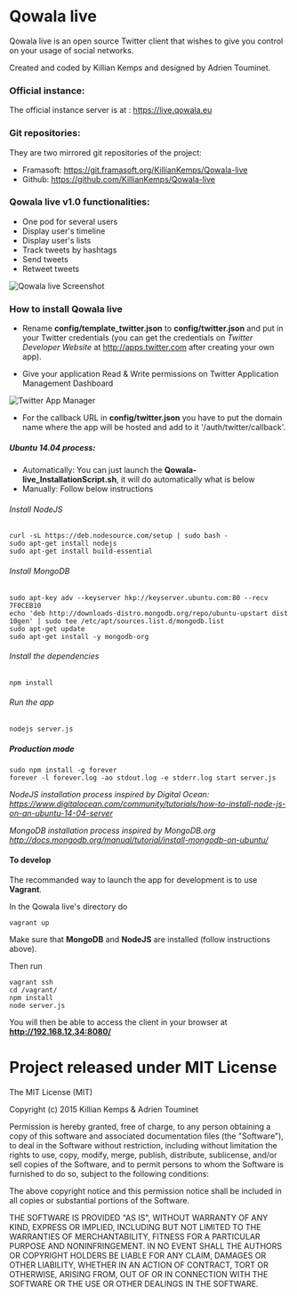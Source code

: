 Qowala live
===========

Qowala live is an open source Twitter client that wishes to give you control on your usage of social networks.

Created and coded by Killian Kemps and designed by Adrien Touminet.

### Official instance:

The official instance server is at : https://live.qowala.eu

### Git repositories:

They are two mirrored git repositories of the project:

- Framasoft: https://git.framasoft.org/KillianKemps/Qowala-live
- Github: https://github.com/KillianKemps/Qowala-live

### Qowala live v1.0 functionalities:

- One pod for several users
- Display user's timeline
- Display user's lists
- Track tweets by hashtags
- Send tweets
- Retweet tweets

![Qowala live Screenshot](http://www.killiankemps.fr/data/images/capture-d-ecran-2015-05-31-a-20.17.19.png)

### How to install Qowala live

- Rename **config/template_twitter.json** to **config/twitter.json** and put in your Twitter credentials (you can get the credentials on *Twitter Developer Website* at http://apps.twitter.com after creating your own app).

- Give your application Read & Write permissions on Twitter Application Management Dashboard

![Twitter App Manager](http://www.killiankemps.fr/data/images/qowala-live-twitter-settings.png)

- For the callback URL in **config/twitter.json** you have to put the domain name where the app will be hosted and add to it '/auth/twitter/callback'.

##### Ubuntu 14.04 process:
- Automatically: You can just launch the **Qowala-live_InstallationScript.sh**, it will do automatically what is below
- Manually: Follow below instructions

###### Install NodeJS
    curl -sL https://deb.nodesource.com/setup | sudo bash -
    sudo apt-get install nodejs
    sudo apt-get install build-essential
    
###### Install MongoDB
    sudo apt-key adv --keyserver hkp://keyserver.ubuntu.com:80 --recv 7F0CEB10
    echo 'deb http://downloads-distro.mongodb.org/repo/ubuntu-upstart dist 10gen' | sudo tee /etc/apt/sources.list.d/mongodb.list
    sudo apt-get update
    sudo apt-get install -y mongodb-org
    
###### Install the dependencies
    npm install
    
###### Run the app
    nodejs server.js

##### Production mode
    sudo npm install -g forever
    forever -l forever.log -ao stdout.log -e stderr.log start server.js
    
*NodeJS installation process inspired by Digital Ocean: https://www.digitalocean.com/community/tutorials/how-to-install-node-js-on-an-ubuntu-14-04-server*

*MongoDB installation process inspired by MongoDB.org http://docs.mongodb.org/manual/tutorial/install-mongodb-on-ubuntu/*

#### To develop
The recommanded way to launch the app for development is to use **Vagrant**.

In the Qowala live's directory do

    vagrant up
    
Make sure that **MongoDB** and **NodeJS** are installed (follow instructions above).

Then run
    
    vagrant ssh
    cd /vagrant/
    npm install
    node server.js
    
You will then be able to access the client in your browser at **http://192.168.12.34:8080/**

# Project released under MIT License

The MIT License (MIT)

Copyright (c) 2015 Killian Kemps & Adrien Touminet

Permission is hereby granted, free of charge, to any person obtaining a copy
of this software and associated documentation files (the "Software"), to deal
in the Software without restriction, including without limitation the rights
to use, copy, modify, merge, publish, distribute, sublicense, and/or sell
copies of the Software, and to permit persons to whom the Software is
furnished to do so, subject to the following conditions:

The above copyright notice and this permission notice shall be included in
all copies or substantial portions of the Software.

THE SOFTWARE IS PROVIDED "AS IS", WITHOUT WARRANTY OF ANY KIND, EXPRESS OR
IMPLIED, INCLUDING BUT NOT LIMITED TO THE WARRANTIES OF MERCHANTABILITY,
FITNESS FOR A PARTICULAR PURPOSE AND NONINFRINGEMENT. IN NO EVENT SHALL THE
AUTHORS OR COPYRIGHT HOLDERS BE LIABLE FOR ANY CLAIM, DAMAGES OR OTHER
LIABILITY, WHETHER IN AN ACTION OF CONTRACT, TORT OR OTHERWISE, ARISING FROM,
OUT OF OR IN CONNECTION WITH THE SOFTWARE OR THE USE OR OTHER DEALINGS IN
THE SOFTWARE.
